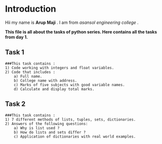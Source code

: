 # Introduction

Hii my name is **Arup Maji** . 
I am from *asansol engineering college* .  

**This file is all about the tasks of python series. Here contains all the tasks from day 1.**  

## Task 1  

	###This task contains :  
	1) Code working with integers and float variables.  
	2) Code that includes :  
		a) Full name.  
		b) College name with address.  
		c) Marks of five subjects with good variable names.  
		d) Calculate and display total marks.  

## Task 2  

	###This task contains :  
	1) 7 different methods of lists, tuples, sets, dictionaries.  
	2) Answers of the following questions:  
		a) Why is list used ?  
		b) How do lists and sets differ ?  
		c) Application of dictionaries with real world examples.  